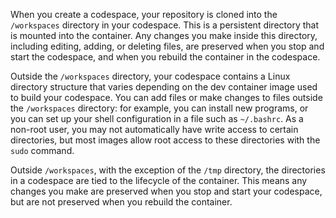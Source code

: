 When you create a codespace, your repository is cloned into the `/workspaces` directory in your codespace. This is a persistent directory that is mounted into the container. Any changes you make inside this directory, including editing, adding, or deleting files, are preserved when you stop and start the codespace, and when you rebuild the container in the codespace.

Outside the `/workspaces` directory, your codespace contains a Linux directory structure that varies depending on the dev container image used to build your codespace. You can add files or make changes to files outside the `/workspaces` directory: for example, you can install new programs, or you can set up your shell configuration in a file such as `~/.bashrc`. As a non-root user, you may not automatically have write access to certain directories, but most images allow root access to these directories with the `sudo` command.

Outside `/workspaces`, with the exception of the `/tmp` directory, the directories in a codespace are tied to the lifecycle of the container. This means any changes you make are preserved when you stop and start your codespace, but are not preserved when you rebuild the container.

